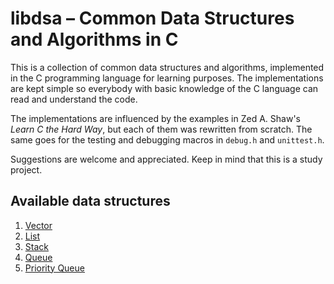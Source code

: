 # libdsa – Common Data Structures and Algorithms in C

This is a collection of common data structures and algorithms, implemented in
the C programming language for learning purposes. The implementations are kept
simple so everybody with basic knowledge of the C language can read and
understand the code.

The implementations are influenced by the examples in Zed A. Shaw's *Learn C
the Hard Way*, but each of them was rewritten from scratch. The same goes for
the testing and debugging macros in `debug.h` and `unittest.h`.

Suggestions are welcome and appreciated. Keep in mind that this is a study
project.


## Available data structures

1. [Vector](./doc/vector.md)
2. [List](./doc/list.md)
3. [Stack](./doc/stack.md)
4. [Queue](./doc/queue.md)
5. [Priority Queue](./doc/priority_queue.md)
